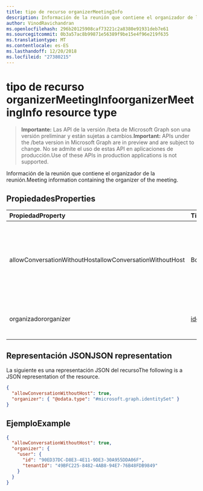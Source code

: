 ```yaml
---
title: tipo de recurso organizerMeetingInfo
description: Información de la reunión que contiene el organizador de la reunión.
author: VinodRavichandran
ms.openlocfilehash: 296b20125908caf73221c2a8380e91931deb7e61
ms.sourcegitcommit: 0b3a57ac8b99871e56389f9be15e4f96e219f635
ms.translationtype: MT
ms.contentlocale: es-ES
ms.lasthandoff: 12/20/2018
ms.locfileid: "27380215"
---
```

# <a name="organizermeetinginfo-resource-type"></a><span data-ttu-id="eafa8-103">tipo de recurso organizerMeetingInfo</span><span class="sxs-lookup"><span data-stu-id="eafa8-103">organizerMeetingInfo resource type</span></span>

> <span data-ttu-id="eafa8-104">**Importante:** Las API de la versión /beta de Microsoft Graph son una versión preliminar y están sujetas a cambios.</span><span class="sxs-lookup"><span data-stu-id="eafa8-104">**Important:** APIs under the /beta version in Microsoft Graph are in preview and are subject to change.</span></span> <span data-ttu-id="eafa8-105">No se admite el uso de estas API en aplicaciones de producción.</span><span class="sxs-lookup"><span data-stu-id="eafa8-105">Use of these APIs in production applications is not supported.</span></span>

<span data-ttu-id="eafa8-106">Información de la reunión que contiene el organizador de la reunión.</span><span class="sxs-lookup"><span data-stu-id="eafa8-106">Meeting information containing the organizer of the meeting.</span></span>

## <a name="properties"></a><span data-ttu-id="eafa8-107">Propiedades</span><span class="sxs-lookup"><span data-stu-id="eafa8-107">Properties</span></span>

| <span data-ttu-id="eafa8-108">Propiedad</span><span class="sxs-lookup"><span data-stu-id="eafa8-108">Property</span></span>                     | <span data-ttu-id="eafa8-109">Tipo</span><span class="sxs-lookup"><span data-stu-id="eafa8-109">Type</span></span>                          | <span data-ttu-id="eafa8-110">Descripción</span><span class="sxs-lookup"><span data-stu-id="eafa8-110">Description</span></span>                                     |
| :--------------------------- | :---------------------------- | :-----------------------------------------------|
| <span data-ttu-id="eafa8-111">allowConversationWithoutHost</span><span class="sxs-lookup"><span data-stu-id="eafa8-111">allowConversationWithoutHost</span></span> | <span data-ttu-id="eafa8-112">Booleano</span><span class="sxs-lookup"><span data-stu-id="eafa8-112">Boolean</span></span>                       | <span data-ttu-id="eafa8-113">Indica si puede continuar una conversación una vez que abandona el host de la conversación.</span><span class="sxs-lookup"><span data-stu-id="eafa8-113">Indicates if a conversation can continue once the host of the conversation leaves.</span></span> |
| <span data-ttu-id="eafa8-114">organizador</span><span class="sxs-lookup"><span data-stu-id="eafa8-114">organizer</span></span>                    | [<span data-ttu-id="eafa8-115">identitySet</span><span class="sxs-lookup"><span data-stu-id="eafa8-115">identitySet</span></span>](identityset.md) | <span data-ttu-id="eafa8-116">El organizador de la identidad de Azure Active Directory.</span><span class="sxs-lookup"><span data-stu-id="eafa8-116">The organizer Azure Active Directory identity.</span></span>  |

## <a name="json-representation"></a><span data-ttu-id="eafa8-117">Representación JSON</span><span class="sxs-lookup"><span data-stu-id="eafa8-117">JSON representation</span></span>

<span data-ttu-id="eafa8-118">La siguiente es una representación JSON del recurso</span><span class="sxs-lookup"><span data-stu-id="eafa8-118">The following is a JSON representation of the resource.</span></span>

<!-- {
  "blockType": "resource",
  "optionalProperties": [

  ],
  "@odata.type": "microsoft.graph.organizerMeetingInfo"
}-->
```json
{
  "allowConversationWithoutHost": true,
  "organizer": { "@odata.type": "#microsoft.graph.identitySet" }
}
```

## <a name="example"></a><span data-ttu-id="eafa8-119">Ejemplo</span><span class="sxs-lookup"><span data-stu-id="eafa8-119">Example</span></span>

<!-- {
  "blockType": "example",
  "@odata.type": "microsoft.graph.organizerMeetingInfo"
}-->
```json
{
  "allowConversationWithoutHost": true,
  "organizer": {
    "user": {
      "id": "90ED37DC-D8E3-4E11-9DE3-30A955DDA06F",
      "tenantId": "49BFC225-8482-4AB8-94E7-76B48FDB9849"
    }
  }
}
```

<!-- uuid: 8fcb5dbc-d5aa-4681-8e31-b001d5168d79
2015-10-25 14:57:30 UTC -->
<!-- {
  "type": "#page.annotation",
  "description": "organizerMeetingInfo resource",
  "keywords": "",
  "section": "documentation",
  "tocPath": ""
}-->
